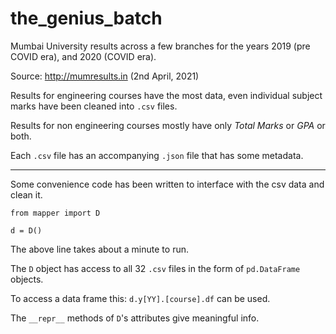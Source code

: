 # the_genius_batch

Mumbai University results across a few branches for the years 2019 (pre COVID era), and 2020 (COVID era).

Source: http://mumresults.in  (2nd April, 2021)


Results for engineering courses have the most data, even individual subject marks have been cleaned into `.csv` files.

Results for non engineering courses mostly have only *Total Marks* or *GPA* or both.

Each `.csv` file has an accompanying `.json` file that has some metadata.

---

Some convenience code has been written to interface with the csv data and clean it.

```
from mapper import D

d = D()
```

The above line takes about a minute to run.

The `D` object has access to all 32 `.csv` files in the form of `pd.DataFrame` objects. 

To access a data frame this: `d.y[YY].[course].df` can be used.

The `__repr__` methods of `D`'s attributes give meaningful info.